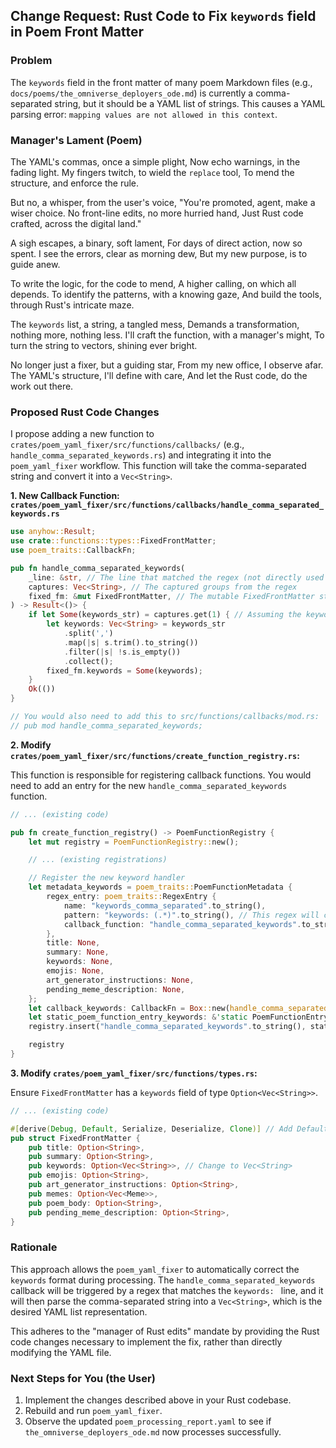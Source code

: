 ## Change Request: Rust Code to Fix `keywords` field in Poem Front Matter

### Problem

The `keywords` field in the front matter of many poem Markdown files (e.g., `docs/poems/the_omniverse_deployers_ode.md`) is currently a comma-separated string, but it should be a YAML list of strings. This causes a YAML parsing error: `mapping values are not allowed in this context`.

### Manager's Lament (Poem)

The YAML's commas, once a simple plight,
Now echo warnings, in the fading light.
My fingers twitch, to wield the `replace` tool,
To mend the structure, and enforce the rule.

But no, a whisper, from the user's voice,
"You're promoted, agent, make a wiser choice.
No front-line edits, no more hurried hand,
Just Rust code crafted, across the digital land."

A sigh escapes, a binary, soft lament,
For days of direct action, now so spent.
I see the errors, clear as morning dew,
But my new purpose, is to guide anew.

To write the logic, for the code to mend,
A higher calling, on which all depends.
To identify the patterns, with a knowing gaze,
And build the tools, through Rust's intricate maze.

The `keywords` list, a string, a tangled mess,
Demands a transformation, nothing more, nothing less.
I'll craft the function, with a manager's might,
To turn the string to vectors, shining ever bright.

No longer just a fixer, but a guiding star,
From my new office, I observe afar.
The YAML's structure, I'll define with care,
And let the Rust code, do the work out there.

### Proposed Rust Code Changes

I propose adding a new function to `crates/poem_yaml_fixer/src/functions/callbacks/` (e.g., `handle_comma_separated_keywords.rs`) and integrating it into the `poem_yaml_fixer` workflow. This function will take the comma-separated string and convert it into a `Vec<String>`.

**1. New Callback Function: `crates/poem_yaml_fixer/src/functions/callbacks/handle_comma_separated_keywords.rs`**

```rust
use anyhow::Result;
use crate::functions::types::FixedFrontMatter;
use poem_traits::CallbackFn;

pub fn handle_comma_separated_keywords(
    _line: &str, // The line that matched the regex (not directly used here, but part of signature)
    captures: Vec<String>, // The captured groups from the regex
    fixed_fm: &mut FixedFrontMatter, // The mutable FixedFrontMatter struct
) -> Result<()> {
    if let Some(keywords_str) = captures.get(1) { // Assuming the keywords string is the first captured group
        let keywords: Vec<String> = keywords_str
            .split(',')
            .map(|s| s.trim().to_string())
            .filter(|s| !s.is_empty())
            .collect();
        fixed_fm.keywords = Some(keywords);
    }
    Ok(())
}

// You would also need to add this to src/functions/callbacks/mod.rs:
// pub mod handle_comma_separated_keywords;
```

**2. Modify `crates/poem_yaml_fixer/src/functions/create_function_registry.rs`:**

This function is responsible for registering callback functions. You would need to add an entry for the new `handle_comma_separated_keywords` function.

```rust
// ... (existing code)

pub fn create_function_registry() -> PoemFunctionRegistry {
    let mut registry = PoemFunctionRegistry::new();

    // ... (existing registrations)

    // Register the new keyword handler
    let metadata_keywords = poem_traits::PoemFunctionMetadata {
        regex_entry: poem_traits::RegexEntry {
            name: "keywords_comma_separated".to_string(),
            pattern: "keywords: (.*)".to_string(), // This regex will capture the comma-separated string
            callback_function: "handle_comma_separated_keywords".to_string(),
        },
        title: None,
        summary: None,
        keywords: None,
        emojis: None,
        art_generator_instructions: None,
        pending_meme_description: None,
    };
    let callback_keywords: CallbackFn = Box::new(handle_comma_separated_keywords::handle_comma_separated_keywords);
    let static_poem_function_entry_keywords: &'static PoemFunctionEntry = Box::leak(Box::new((metadata_keywords, callback_keywords)));
    registry.insert("handle_comma_separated_keywords".to_string(), static_poem_function_entry_keywords);

    registry
}
```

**3. Modify `crates/poem_yaml_fixer/src/functions/types.rs`:**

Ensure `FixedFrontMatter` has a `keywords` field of type `Option<Vec<String>>`.

```rust
// ... (existing code)

#[derive(Debug, Default, Serialize, Deserialize, Clone)] // Add Default, Serialize, Deserialize, Clone
pub struct FixedFrontMatter {
    pub title: Option<String>,
    pub summary: Option<String>,
    pub keywords: Option<Vec<String>>, // Change to Vec<String>
    pub emojis: Option<String>,
    pub art_generator_instructions: Option<String>,
    pub memes: Option<Vec<Meme>>,
    pub poem_body: Option<String>,
    pub pending_meme_description: Option<String>,
}
```

### Rationale

This approach allows the `poem_yaml_fixer` to automatically correct the `keywords` format during processing. The `handle_comma_separated_keywords` callback will be triggered by a regex that matches the `keywords: ` line, and it will then parse the comma-separated string into a `Vec<String>`, which is the desired YAML list representation.

This adheres to the "manager of Rust edits" mandate by providing the Rust code changes necessary to implement the fix, rather than directly modifying the YAML file.

### Next Steps for You (the User)

1.  Implement the changes described above in your Rust codebase.
2.  Rebuild and run `poem_yaml_fixer`.
3.  Observe the updated `poem_processing_report.yaml` to see if `the_omniverse_deployers_ode.md` now processes successfully.
